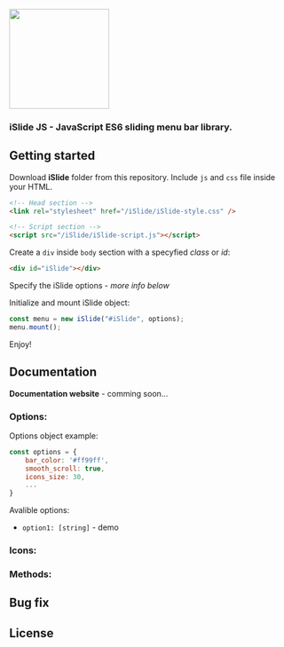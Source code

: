 <img src="https://user-images.githubusercontent.com/70112799/155586547-842f3ffc-a45c-432f-ac18-0dbbc54a8ea3.png" style="width: 180px;"></img>

### iSlide JS - JavaScript ES6 sliding menu bar library.

## Getting started

Download **iSlide** folder from this repository.
Include `js` and `css` file inside your HTML.

```html
<!-- Head section -->
<link rel="stylesheet" href="/iSlide/iSlide-style.css" />

<!-- Script section -->
<script src="/iSlide/iSlide-script.js"></script>
```

Create a `div` inside `body` section with a specyfied _class_ or _id_:

```html
<div id="iSlide"></div>
```

Specify the iSlide options - _more info below_

Initialize and mount iSlide object:

```js
const menu = new iSlide("#iSlide", options);
menu.mount();
```

Enjoy!

## Documentation

**Documentation website** - comming soon...

### Options:

Options object example:

```js
const options = {
    bar_color: '#ff99ff',
    smooth_scroll: true,
    icons_size: 30,
    ...
}
```

Avalible options:

- `option1: [string]` - demo

### Icons:

### Methods:

## Bug fix

## License

